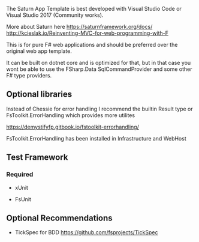 The Saturn App Template is best developed with Visual Studio Code or Visual Studio 2017 (Community works).

More about Saturn here
https://saturnframework.org/docs/
http://kcieslak.io/Reinventing-MVC-for-web-programming-with-F

This is for pure F# web applications and should be preferred over the original web app template.

It can be built on dotnet core and is optimized for that, but in that case you wont be able to use the 
FSharp.Data SqlCommandProvider and some other F# type providers.

## Optional libraries

Instead of Chessie for error handling I recommend the builtin Result type or FsToolkit.ErrorHandling which provides more utilites

https://demystifyfp.gitbook.io/fstoolkit-errorhandling/

FsToolkit.ErrorHandling has been installed in Infrastructure and WebHost

## Test Framework

### Required

* xUnit

* FsUnit

## Optional Recommendations

* TickSpec for BDD
https://github.com/fsprojects/TickSpec
